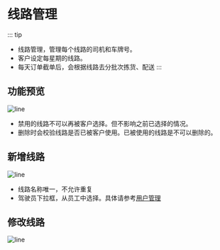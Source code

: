 # 线路管理

::: tip
- 线路管理，管理每个线路的司机和车牌号。
- 客户设定每星期的线路。
- 每天订单截单后，会根据线路去分批次拣货、配送
:::

## 功能预览
![line](/basic/line/line.png)
- 禁用的线路不可以再被客户选择。但不影响之前已选择的情况。
- 删除时会校验线路是否已被客户使用。已被使用的线路是不可以删除的。

## 新增线路
![line](/basic/line/line-add.png)
- 线路名称唯一，不允许重复
- 驾驶员下拉框，从员工中选择。具体请参考[用户管理](../system/user)

## 修改线路
![line](/basic/line/line-edit.png)

